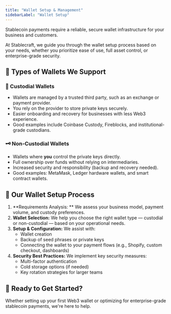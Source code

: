 ```yaml
---
title: "Wallet Setup & Management"
sidebarLabel: "Wallet Setup"
---
```

Stablecoin payments require a reliable, secure wallet infrastructure for your business and customers.

At Stablecraft, we guide you through the wallet setup process based on your needs, whether you prioritize ease of use, full asset control, or enterprise-grade security.

## 🧩 Types of Wallets We Support

### 🔐 Custodial Wallets

- Wallets are managed by a trusted third party, such as an exchange or payment provider.
- You rely on the provider to store private keys securely.
- Easier onboarding and recovery for businesses with less Web3 experience.
- Good examples include Coinbase Custody, Fireblocks, and institutional-grade custodians.

### 🗝 Non-Custodial Wallets

- Wallets where **you** control the private keys directly.
- Full ownership over funds without relying on intermediaries.
- Increased security and responsibility (backup and recovery needed).
- Good examples: MetaMask, Ledger hardware wallets, and smart contract wallets.

## 🔧 Our Wallet Setup Process

1. **Requirements Analysis: ** We assess your business model, payment volume, and custody preferences.
2. **Wallet Selection:** We help you choose the right wallet type — custodial or non-custodial — based on your operational needs.
3. **Setup & Configuration:** We assist with:
   - Wallet creation
   - Backup of seed phrases or private keys
   - Connecting the wallet to your payment flows (e.g., Shopify, custom checkout, dashboards)
4. **Security Best Practices:** We implement key security measures:
   - Multi-factor authentication
   - Cold storage options (if needed)
   - Key rotation strategies for larger teams

## 🚀 Ready to Get Started?

Whether setting up your first Web3 wallet or optimizing for enterprise-grade stablecoin payments, we're here to help.
